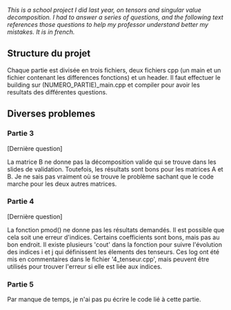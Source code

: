 *This is a school project I did last year, on tensors and singular value decomposition.
I had to answer a series of questions, and the following text references those questions to help my professor understand better my mistakes.
It is in french.* 

##  Structure du projet

Chaque partie est divisée en trois fichiers, deux fichiers cpp (un main et un fichier contenant les differences fonctions) et un header.
Il faut effectuer le building sur (NUMERO_PARTIE)_main.cpp et compiler pour avoir les resultats des différentes questions. 

## Diverses problemes

### Partie 3 

[Dernière question] 

La matrice B ne donne pas la décomposition valide qui se trouve dans les slides de validation. Toutefois, les résultats sont bons pour les matrices A et B. Je ne sais pas vraiment où se trouve le problème sachant que le code marche pour les deux autres matrices.

### Partie 4

[Dernière question]

La fonction pmod() ne donne pas les résultats demandés. Il est possible que cela soit une erreur d'indices. Certains coefficients sont bons, mais pas au bon endroit. Il existe plusieurs 'cout' dans la fonction pour suivre l'évolution des indices i et j qui définissent les élements des tenseurs. Ces log ont été mis en commentaires dans le fichier '4_tenseur.cpp', mais peuvent être utilisés pour trouver l'erreur si elle est liée aux indices. 

### Partie 5

Par manque de temps, je n'ai pas pu écrire le code lié à cette partie. 




